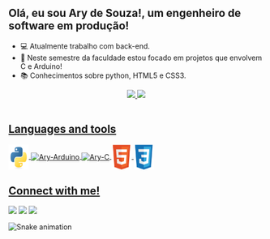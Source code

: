## Olá, eu sou Ary de Souza!, um engenheiro de software em produção!

- 💻 Atualmente trabalho com back-end.
- 🌱 Neste semestre da faculdade estou focado em projetos que envolvem C e Arduino!
- 📚 Conhecimentos sobre python, HTML5 e CSS3.


<div align="center">
  <a href="https://github.com/arizinho1">
  <img height="155em" src="https://github-readme-stats.vercel.app/api?username=arizinho1&show_icons=true&theme=highcontrast&include_all_commits=true&count_private=true"/>
  <img height="155em" src="https://github-readme-stats.vercel.app/api/top-langs/?username=arizinho1&layout=compact&langs_count=7&theme=highcontrast"/>
</div>
<div style="display: inline_block"><br>
  
## Languages and tools
  
  <img align="center" alt="Ary-Python" height="50" width="40" src="https://raw.githubusercontent.com/devicons/devicon/master/icons/python/python-original.svg">
  <img align="center" alt="Ary-Arduino" height="50" width="40" src="https://cdn.jsdelivr.net/gh/devicons/devicon/icons/arduino/arduino-original-wordmark.svg">
  <img align="center" alt="Ary-C" height="50" width="40" src="https://cdn.jsdelivr.net/gh/devicons/devicon/icons/c/c-original.svg">
  <img align="center" alt="Ary-HTML" height="50" width="40" src="https://raw.githubusercontent.com/devicons/devicon/master/icons/html5/html5-original.svg">
  <img align="center" alt="Ary-CSS" height="50" width="40" src="https://raw.githubusercontent.com/devicons/devicon/master/icons/css3/css3-original.svg">
  
## Connect with me!
  
   <a href="https://www.linkedin.com/in/ary-de-souza-484782209//" target="_blank"><img src="https://img.shields.io/badge/-LinkedIn-%230077B5?style=for-the-badge&logo=linkedin&logoColor=white" target="_blank"></a> 
  <a href="https://www.instagram.com/ar1ammm/" target="_blank"><img src="https://img.shields.io/badge/-Instagram-%23E4405F?style=for-the-badge&logo=instagram&logoColor=white" target="_blank"></a>
    <a href="https://discord.com/users/expertt#5596" target="_blank"><img src="https://img.shields.io/badge/Discord-7289DA?style=for-the-badge&logo=discord&logoColor=white" target="_blank"></a> 
  
 ![Snake animation](https://github.com/arizinho1/arizinho1/blob/output/github-contribution-grid-snake.svg)

